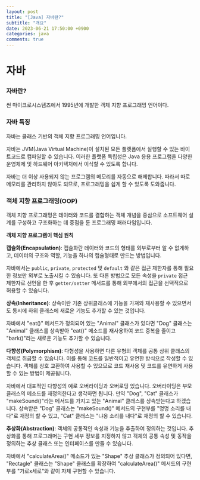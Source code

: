 ```yaml
---
layout: post
title: "[Java] 자바란?"
subtitle: "개요"
date: 2023-06-21 17:50:00 +0900
categories: java
comments: true
---
```


# 자바

### 자바란?

썬 마이크로시스템즈에서 1995년에 개발한 객체 지향 프로그래밍 언어이다.

### 자바 특징

자바는 클래스 기반의 객체 지향 프로그래밍 언어입니다.

자바는 JVM(Java Virtual Machine)이 설치된 모든 플랫폼에서 실행할 수 있는 바이트코드로 컴파일할 수 있습니다. 이러한 플랫폼 독립성은 Java 응용 프로그램을 다양한 운영체제 및 하드웨어 아키텍처에서 이식할 수 있도록 합니다.

자바는 더 이상 사용되지 않는 프로그램의 메모리를 자동으로 해제합니다. 따라서 따로 메모리를 관리하지 않아도 되므로, 프로그래밍을 쉽게 할 수 있도록 도와줍니다.

### 객체 지향 프로그래밍(OOP)

객체 지향 프로그래밍은 데이터와 코드를 결합하는 객체 개념을 중심으로 소프트웨어 설계를 구성하고 구조화하는 데 중점을 둔 프로그래밍 패러다임입니다.

**객체 지향 프로그램이 핵심 원칙**

**캡슐화(Encapsulation)**: 캡슐화란 데이터와 코드의 형태를 외부로부터 알 수 없게하고, 데이터의 구조와 역할, 기능을 하나의 캡슐형태로 만드는 방법입니다.

자바에서는 `public`, `private`, `protected` 및 `default` 와 같은 접근 제한자를 통해 필요한 정보만 외부로 노출시킬 수 있습니다. 또 다른 방법으로 모든 속성을 `private` 접근 제한자로 선언을 한 후 `getter/setter` 메서드를 통해 외부에서의 접근을 선택적으로 허용할 수 있습니다.

**상속(Inheritance)**: 상속이란 기존 상위클래스에 기능을 가져와 재사용할 수 있으면서도 동시에 하위 클래스에 새로운 기능도 추가할 수 있는 것입니다.

자바에서 "eat()" 메서드가 정의되어 있는 "Animal" 클래스가 있다면 "Dog" 클래스는 "Animal" 클래스를 상속받아 "eat()" 메소드를 재사용하여 코드 중복을 줄이고 "bark()"라는 새로운 기능도 추가할 수 있습니다.

**다향성(Polymorphism)**: 다형성을 사용하면 다른 유형의 객체를 공통 상위 클래스의 객체로 취급할 수 있습니다. 이를 통해 코드를 일반적이고 유연한 방식으로 작성할 수 있습니다. 객체를 상호 교환하여 사용할 수 있으므로 코드 재사용 및 코드를 유연하게 사용할 수 있는 방법이 제공됩니다.

자바에서 대표적인 다향성의 예로 오버라이딩과 오버로딩 있습니다. 오버라이딩은 부모 클래스의 메소드를 재정의한다고 생각하면 됩니다. 만약 "Dog", "Cat" 클래스가 "makeSound()"라는 메서드를 가지고 있는 "Animal" 클래스를 상속받는다고 하겠습니다. 상속받은 "Dog" 클래스는 "makeSound()" 메서드의 구현부를 "멍멍 소리를 내다"로 재정의 할 수 있고, "Cat" 클래스는 "냐옹 소리를 내다"로 재정의 할 수 있습니다.

**추상화(Abstraction)**: 객체의 공통적인 속성과 기능을 추출하여 정의하는 것입니다. 추상화를 통해 프로그래머는 구현 세부 정보를 지정하지 않고 객체의 공통 속성 및 동작을 정의하는 추상 클래스 또는 인터페이스를 만들 수 있습니다.

자바에서 "calculateArea()" 메소드가 있는 "Shape" 추상 클래스가 정의되어 있다면, "Rectagle" 클래스는 "Shape" 클래스를 확장하여 "calculateArea()" 메서드의 구현부를 "가로x세로"와 같이 자체 구현할 수 있습니다.
